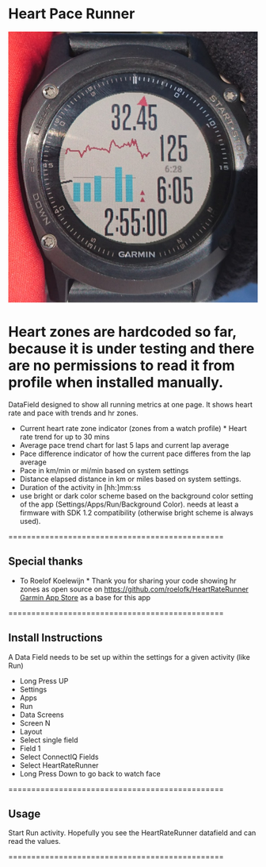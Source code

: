 # Heart Pace Runner

![HeartRateRunner Screenshot Bright](/doc/screen.jpg) 

# Heart zones are hardcoded so far, because it is under testing and there are no permissions to read it from profile when installed manually. 

DataField designed to show all running metrics at one page. 
It shows heart rate and pace with trends and hr zones. 

* Current heart rate zone indicator (zones from a watch profile)
* Heart rate trend for up to 30 mins
* Average pace trend chart for last 5 laps and current lap average
* Pace difference indicator of how the current pace differes from the lap average
* Pace in km/min or mi/min based on system settings
* Distance elapsed distance in km or miles based on system settings.
* Duration of the activity in [hh:]mm:ss
* use bright or dark color scheme based on the background color setting of the app (Settings/Apps/Run/Background Color).
  needs at least a firmware with SDK 1.2 compatibility (otherwise bright scheme is always used).

===============================================

## Special thanks
* To Roelof Koelewijn
* Thank you for sharing your code showing hr zones as open source on https://github.com/roelofk/HeartRateRunner [Garmin App Store](https://apps.garmin.com/nl-NL/apps/cb7742e6-1914-490f-b581-fa41ad863b72) as a base for this app

===============================================

## Install Instructions
A Data Field needs to be set up within the settings for a given activity (like Run)

* Long Press UP
* Settings
* Apps
* Run
* Data Screens
* Screen N
* Layout
* Select single field
* Field 1
* Select ConnectIQ Fields
* Select HeartRateRunner
* Long Press Down to go back to watch face

===============================================

## Usage
Start Run activity.
Hopefully you see the HeartRateRunner datafield and can read the values.

===============================================